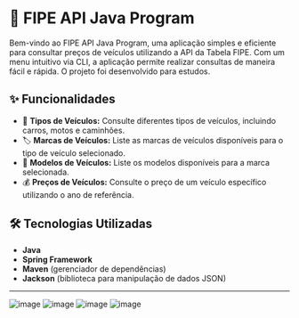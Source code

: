 # 🚗 FIPE API Java Program

Bem-vindo ao FIPE API Java Program, uma aplicação simples e eficiente para consultar preços de veículos utilizando a API da Tabela FIPE. Com um menu intuitivo via CLI, a aplicação permite realizar consultas de maneira fácil e rápida. O projeto foi desenvolvido para estudos.

## ✨ Funcionalidades

- 🚗 **Tipos de Veículos:** Consulte diferentes tipos de veículos, incluindo carros, motos e caminhões.
- 🏷️ **Marcas de Veículos:** Liste as marcas de veículos disponíveis para o tipo de veículo selecionado.
- 🚙 **Modelos de Veículos:** Liste os modelos disponíveis para a marca selecionada.
- 💰 **Preços de Veículos:** Consulte o preço de um veículo específico utilizando o ano de referência.

## 🛠️ Tecnologias Utilizadas

- **Java**
- **Spring Framework**
- **Maven** (gerenciador de dependências)
- **Jackson** (biblioteca para manipulação de dados JSON)
--------
![image](https://github.com/gebher77/fipe-api/assets/169497254/7774593e-e2cf-4f3a-854e-fb68963acbdd)
![image](https://github.com/gebher77/fipe-api/assets/169497254/c33fae93-0c2e-4c19-99ab-58abec29ffa7)
![image](https://github.com/gebher77/fipe-api/assets/169497254/d5726dc5-2c37-4c36-8070-8845138ff3de)
![image](https://github.com/gebher77/fipe-api/assets/169497254/6c97f3c0-6cb6-4da6-81e6-9f6906e5c57e)
